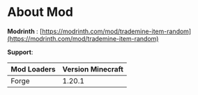 # About Mod

**Modrinth** : [https://modrinth.com/mod/trademine-item-random](https://modrinth.com/mod/trademine-item-random)

**Support**:

|Mod Loaders  |Version Minecraft|
|-------------|-----------------|
|Forge        |1.20.1           |